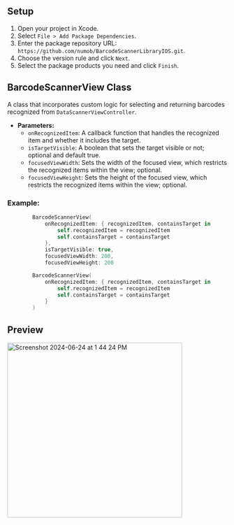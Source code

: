 ## Setup

1. Open your project in Xcode.
2. Select `File > Add Package Dependencies`.
3. Enter the package repository URL: `https://github.com/numob/BarcodeScannerLibraryIOS.git`.
4. Choose the version rule and click `Next`.
5. Select the package products you need and click `Finish`.

## BarcodeScannerView Class

A class that incorporates custom logic for selecting and returning barcodes recognized from `DataScannerViewController`.

- **Parameters:**
  - `onRecognizedItem`: A callback function that handles the recognized item and whether it includes the target.
  - `isTargetVisible`: A boolean that sets the target visible or not; optional and default true.
  - `focusedViewWidth`: Sets the width of the focused view, which restricts the recognized items within the view; optional.
  - `focusedViewHeight`: Sets the height of the focused view, which restricts the recognized items within the view; optional.

### Example:
```swift
        BarcodeScannerView(
            onRecognizedItem: { recognizedItem, containsTarget in
                self.recognizedItem = recognizedItem
                self.containsTarget = containsTarget
            },
            isTargetVisible: true,
            focusedViewWidth: 200,
            focusedViewHeight: 200

        BarcodeScannerView(
            onRecognizedItem: { recognizedItem, containsTarget in
                self.recognizedItem = recognizedItem
                self.containsTarget = containsTarget
            }
        )
```
## Preview
<img src="https://github.com/numob/BarcodeScannerLibraryIOS/assets/164918815/6d877515-9bbf-4189-a901-6f2b0821fcd5" alt="Screenshot 2024-06-24 at 1 44 24 PM" width="400"/>


